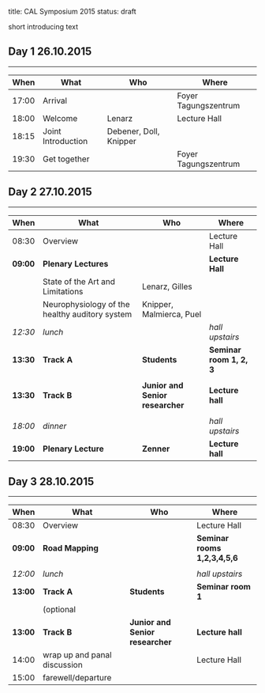 title: CAL Symposium 2015
status: draft

short introducing text

## Day 1 26.10.2015
------------------

| When  |  What             | Who                   | Where              |
|------ |------             |-----                  |-------             |
| 17:00 | Arrival           |                       |Foyer Tagungszentrum|
| 18:00 | Welcome           | Lenarz                |Lecture Hall        |
| 18:15 | Joint Introduction| Debener, Doll, Knipper|                    |
| 19:30 | Get together      |                       |Foyer Tagungszentrum|


## Day 2 27.10.2015
------------------

| When | What | Who | Where |
|------ |------             |-----                  |-------             |
| 08:30 | Overview          |  |Lecture Hall |
| **09:00** | **Plenary Lectures**|  |**Lecture Hall** |
|       | State of the Art and Limitations |Lenarz, Gilles |  |
|       | Neurophysiology of the healthy auditory system | Knipper, Malmierca, Puel |  |
|*12:30*| *lunch* | | *hall upstairs* |
| **13:30** |**Track A**| **Students**| **Seminar room 1, 2, 3**|
|  |  |  |  |
| **13:30** |**Track B** | **Junior and Senior researcher** | **Lecture hall** |
|  |  |  |  |
| *18:00* | *dinner* |  | *hall upstairs* |
| **19:00** | **Plenary Lecture** | **Zenner** | **Lecture hall**|

## Day 3 28.10.2015
------------------

| When | What | Who | Where |
|------ |------             |-----                  |-------             |
| 08:30 | Overview          |  |Lecture Hall |
| **09:00** | **Road Mapping**|  |**Seminar rooms 1,2,3,4,5,6** |
|  |  |  |  |
|*12:00*| *lunch* | | *hall upstairs* |
| **13:00** |**Track A**| **Students**| **Seminar room 1**|
|           | (optional |  |  |
| **13:00** |**Track B** | **Junior and Senior researcher** | **Lecture hall** |
| 14:00 | wrap up and panal discussion |  | Lecture Hall |
| 15:00 | farewell/departure |  |  |

